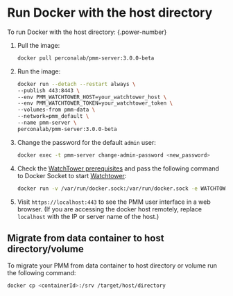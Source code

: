 
# Run Docker with the host directory

To run Docker with the host directory:
{.power-number}

1. Pull the image:

    ```sh
    docker pull perconalab/pmm-server:3.0.0-beta
    ```

2. Run the image:

    ```sh
    docker run --detach --restart always \
    --publish 443:8443 \
    --env PMM_WATCHTOWER_HOST=your_watchtower_host \
    --env PMM_WATCHTOWER_TOKEN=your_watchtower_token \
    --volumes-from pmm-data \
    --network=pmm_default \
    --name pmm-server \
    perconalab/pmm-server:3.0.0-beta
    ```

3. Change the password for the default `admin` user:

    ```sh
    docker exec -t pmm-server change-admin-password <new_password>
    ```

4. Check the [WatchTower prerequisites](../docker/index.md|#prerequisites) and pass the following command to Docker Socket to start [Watchtower](https://containrrr.dev/watchtower/):

    ```sh
    docker run -v /var/run/docker.sock:/var/run/docker.sock -e WATCHTOWER_HTTP_API_UPDATE=1 -e WATCHTOWER_HTTP_API_TOKEN=your_watchtower_token --hostname=your_watchtower_host --network=pmm_default docker.io/perconalab/watchtower
    ```

5. Visit `https://localhost:443` to see the PMM user interface in a web browser. (If you are accessing the docker host remotely, replace `localhost` with the IP or server name of the host.)

## Migrate from data container to host directory/volume

To migrate your PMM from data container to host directory or volume run the following command:

```sh
docker cp <containerId>:/srv /target/host/directory
```

